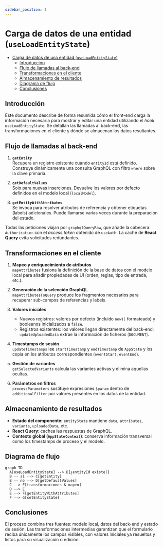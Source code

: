 ```yaml
---
sidebar_position: 1
---
```


# Carga de datos de una entidad (`useLoadEntityState`)

- [Carga de datos de una entidad (`useLoadEntityState`)](#carga-de-datos-de-una-entidad-useloadentitystate)
  - [Introducción](#introducción)
  - [Flujo de llamadas al back-end](#flujo-de-llamadas-al-back-end)
  - [Transformaciones en el cliente](#transformaciones-en-el-cliente)
  - [Almacenamiento de resultados](#almacenamiento-de-resultados)
  - [Diagrama de flujo](#diagrama-de-flujo)
  - [Conclusiones](#conclusiones)


## Introducción
Este documento describe de forma resumida cómo el front-end carga la información necesaria para mostrar y editar una entidad utilizando el _hook_ `useLoadEntityState`. Se detallan las llamadas al back-end, las transformaciones en el cliente y dónde se almacenan los datos resultantes.

## Flujo de llamadas al back-end
1. **`getEntity`**  
   Recupera un registro existente cuando `entityId` está definido. Construye dinámicamente una consulta GraphQL con filtro `where` sobre la clave primaria.

2. **`getDefaultValues`**  
   Solo para nuevas inserciones. Devuelve los valores por defecto definidos en el modelo local (`localModel`).

3. **`getEntityWithAttributes`**  
   Se invoca para resolver atributos de referencia y obtener etiquetas (labels) adicionales. Puede llamarse varias veces durante la preparación del estado.

Todas las peticiones viajan por `graphqlQueryRaw`, que añade la cabecera `Authorization` con el _access token_ obtenido de `useAuth`. La caché de **React Query** evita solicitudes redundantes.

## Transformaciones en el cliente
1. **Mapeo y enriquecimiento de atributos**  
   `mapAttributes` fusiona la definición de la base de datos con el modelo local para añadir propiedades de UI (orden, reglas, tipo de entrada, etc.).

2. **Generación de la selección GraphQL**  
   `mapAttributesToQuery` produce los fragmentos necesarios para recuperar sub-campos de referencias y labels.

3. **Valores iniciales**  
   * Nuevos registros: valores por defecto (incluido `now()` formateado) y booleanos inicializados a `false`.
   * Registros existentes: los valores llegan directamente del back-end; `updateUploadedData` extrae la información de ficheros (`DOCUMENT`).

4. **Timestamps de sesión**  
   `updateTimestamps` lee `startTimestamp` y `endTimestamp` de `AppState` y los copia en los atributos correspondientes (`eventStart`, `eventEnd`).

5. **Gestión de variantes**  
   `getSelectedVariants` calcula las variantes activas y elimina aquellas ocultas.

6. **Parámetros en filtros**  
   `processParameters` sustituye expresiones `$param` dentro de `additionalFilter` por valores presentes en los datos de la entidad.

## Almacenamiento de resultados
* **Estado del componente**: `entityState` mantiene `data`, `attributes`, `variants`, `uploadedData`, etc.
* **React Query**: cachea las respuestas de GraphQL.
* **Contexto global (`AppStateContext`)**: conserva información transversal como los timestamps de proceso y el modelo.

## Diagrama de flujo
```mermaid
graph TD
  A[useLoadEntityState] --> B{¿entityId existe?}
  B -- sí --> C[getEntity]
  B -- no --> D[getDefaultValues]
  C --> E[transformaciones & mapeo]
  D --> E
  E --> F[getEntityWithAttributes]
  F --> G[setEntityState]
```

## Conclusiones
El proceso combina tres fuentes: modelo local, datos del back-end y estado de sesión. Las transformaciones intermedias garantizan que el formulario reciba únicamente los campos visibles, con valores iniciales ya resueltos y listos para su visualización o edición. 